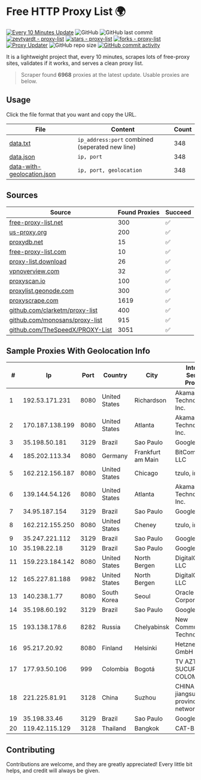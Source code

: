 
# Free HTTP Proxy List 🌍

[![Every 10 Minutes Update](https://github.com/mertguvencli/http-proxy-list/actions/workflows/main.yml/badge.svg?branch=main)](https://github.com/mertguvencli/http-proxy-list/actions/workflows/main.yml)
![GitHub](https://img.shields.io/github/license/mertguvencli/http-proxy-list)
![GitHub last commit](https://img.shields.io/github/last-commit/mertguvencli/http-proxy-list)
[![zevtyardt - proxy-list](https://img.shields.io/static/v1?label=zevtyardt&message=proxy-list&color=blue&logo=github)](https://github.com/zevtyardt/proxy-list "Go to GitHub repo")
[![stars - proxy-list](https://img.shields.io/github/stars/zevtyardt/proxy-list?style=social)](https://github.com/zevtyardt/proxy-list)
[![forks - proxy-list](https://img.shields.io/github/forks/zevtyardt/proxy-list?style=social)](https://github.com/zevtyardt/proxy-list)
[![Proxy Updater](https://github.com/zevtyardt/proxy-list/workflows/Proxy%20Updater/badge.svg)](https://github.com/zevtyardt/proxy-list/actions?query=workflow:"Proxy+Updater")
![GitHub repo size](https://img.shields.io/github/repo-size/zevtyardt/proxy-list)
[![GitHub commit activity](https://img.shields.io/github/commit-activity/m/zevtyardt/proxy-list?logo=commits)](https://github.com/zevtyardt/proxy-list/commits/main)

It is a lightweight project that, every 10 minutes, scrapes lots of free-proxy sites, validates if it works, and serves a clean proxy list.

> Scraper found **6968** proxies at the latest update. Usable proxies are below.

## Usage

Click the file format that you want and copy the URL.

|File|Content|Count|
|----|-------|-----|
|[data.txt](https://raw.githubusercontent.com/mertguvencli/http-proxy-list/main/proxy-list/data.txt)|`ip_address:port` combined (seperated new line)|348|
|[data.json](https://raw.githubusercontent.com/mertguvencli/http-proxy-list/main/proxy-list/data.json)|`ip, port`|348|
|[data-with-geolocation.json](https://raw.githubusercontent.com/mertguvencli/http-proxy-list/main/proxy-list/data-with-geolocation.json)|`ip, port, geolocation`|348|

## Sources

|Source|Found Proxies|Succeed|
|------|-------------|-------|
|[free-proxy-list.net](https://free-proxy-list.net)|300|✅|
|[us-proxy.org](https://www.us-proxy.org)|200|✅|
|[proxydb.net](http://proxydb.net)|15|✅|
|[free-proxy-list.com](https://free-proxy-list.com/?page=&port=&type%5B%5D=http&type%5B%5D=https&up_time=0&search=Search)|10|✅|
|[proxy-list.download](https://www.proxy-list.download/HTTP)|26|✅|
|[vpnoverview.com](https://vpnoverview.com/privacy/anonymous-browsing/free-proxy-servers)|32|✅|
|[proxyscan.io](https://www.proxyscan.io)|100|✅|
|[proxylist.geonode.com](https://proxylist.geonode.com/api/proxy-list?limit=300&page=1&sort_by=lastChecked&sort_type=desc&protocols=http,https)|300|✅|
|[proxyscrape.com](https://api.proxyscrape.com/v2/?request=displayproxies&protocol=http&timeout=10000&country=all&ssl=all&anonymity=all)|1619|✅|
|[github.com/clarketm/proxy-list](https://raw.githubusercontent.com/clarketm/proxy-list/master/proxy-list-raw.txt)|400|✅|
|[github.com/monosans/proxy-list](https://raw.githubusercontent.com/monosans/proxy-list/main/proxies/http.txt)|915|✅|
|[github.com/TheSpeedX/PROXY-List](https://raw.githubusercontent.com/TheSpeedX/PROXY-List/master/http.txt)|3051|✅|


## Sample Proxies With Geolocation Info

|#|Ip|Port|Country|City|Internet Service Provider|
|-|--|----|-------|----|-------------------------|
|1|192.53.171.231|8080|United States|Richardson|Akamai Technologies, Inc.|
|2|170.187.138.199|8080|United States|Atlanta|Akamai Technologies, Inc.|
|3|35.198.50.181|3129|Brazil|Sao Paulo|Google LLC|
|4|185.202.113.34|8080|Germany|Frankfurt am Main|BitCommand LLC|
|5|162.212.156.187|8080|United States|Chicago|tzulo, inc.|
|6|139.144.54.126|8080|United States|Atlanta|Akamai Technologies, Inc.|
|7|34.95.187.154|3129|Brazil|Sao Paulo|Google LLC|
|8|162.212.155.250|8080|United States|Cheney|tzulo, inc.|
|9|35.247.221.112|3129|Brazil|Sao Paulo|Google LLC|
|10|35.198.22.18|3129|Brazil|Sao Paulo|Google LLC|
|11|159.223.184.142|8080|United States|North Bergen|DigitalOcean, LLC|
|12|165.227.81.188|9982|United States|North Bergen|DigitalOcean, LLC|
|13|140.238.1.77|8080|South Korea|Seoul|Oracle Corporation|
|14|35.198.60.192|3129|Brazil|Sao Paulo|Google LLC|
|15|193.138.178.6|8282|Russia|Chelyabinsk|New Communication Technologies|
|16|95.217.20.92|8080|Finland|Helsinki|Hetzner Online GmbH|
|17|177.93.50.106|999|Colombia|Bogotá|TV AZTECA SUCURSAL COLOMBIA|
|18|221.225.81.91|3128|China|Suzhou|CHINANET jiangsu province network|
|19|35.198.33.46|3129|Brazil|Sao Paulo|Google LLC|
|20|119.42.115.129|3128|Thailand|Bangkok|CAT-BB|



## Contributing

Contributions are welcome, and they are greatly appreciated! Every
little bit helps, and credit will always be given.

